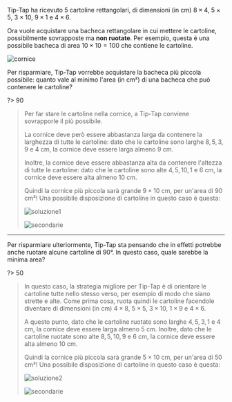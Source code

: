 Tip-Tap ha ricevuto $5$ cartoline rettangolari, di dimensioni (in cm) $8 \times 4$, $5 \times 5$, $3 \times 10$, $9 \times 1$ e $4 \times 6$.

Ora vuole acquistare una bacheca rettangolare in cui mettere le cartoline, possibilmente sovrapposte ma **non ruotate**. Per esempio, questa è una possibile bacheca di area $10 \times 10 = 100$ che contiene le cartoline.

![cornice](fig.asy)

Per risparmiare, Tip-Tap vorrebbe acquistare la bacheca più piccola possibile: quanto vale al minimo l'area (in cm²) di una bacheca che può contenere le cartoline?

?> 90

> Per far stare le cartoline nella cornice, a Tip-Tap conviene sovrapporle il più possibile.
> 
> La cornice deve però essere abbastanza larga da contenere la larghezza di tutte le cartoline: dato che le cartoline sono larghe $8, 5, 3, 9$ e $4$ cm, la cornice deve essere larga almeno $9$ cm.
>
> Inoltre, la cornice deve essere abbastanza alta da contenere l'altezza di tutte le cartoline: dato che le cartoline sono alte $4, 5, 10, 1$ e $6$ cm, la cornice deve essere alta almeno $10$ cm.
>
> Quindi la cornice più piccola sarà grande $9 \times 10$ cm, per un'area di $90$ cm²! Una possibile disposizione di cartoline in questo caso è questa:
>
> ![soluzione1](soluzione1.asy)
> 
> ![secondarie](5.1-secondarie.asy)

---

Per risparmiare ulteriormente, Tip-Tap sta pensando che in effetti potrebbe anche ruotare alcune cartoline di 90°. In questo caso, quale sarebbe la minima area?

?> 50

> In questo caso, la strategia migliore per Tip-Tap è di orientare le cartoline tutte nello stesso verso, per esempio di modo che siano strette e alte.
> Come prima cosa, ruota quindi le cartoline facendole diventare di dimensioni (in cm) $4 \times 8$, $5 \times 5$, $3 \times 10$, $1 \times 9$ e $4 \times 6$.
> 
> A questo punto, dato che le cartoline ruotate sono larghe $4, 5, 3, 1$ e $4$ cm, la cornice deve essere larga almeno $5$ cm.
> Inoltre, dato che le cartoline ruotate sono alte $8, 5, 10, 9$ e $6$ cm, la cornice deve essere alta almeno $10$ cm.
>
> Quindi la cornice più piccola sarà grande $5 \times 10$ cm, per un'area di $50$ cm²! Una possibile disposizione di cartoline in questo caso è questa:
>
> ![soluzione2](soluzione2.asy)
> 
> ![secondarie](5.2-secondarie.asy)

